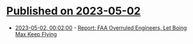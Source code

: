 # [Published on 2023-05-02](index.md)

* [2023-05-02, 00:02:00](https://tech.slashdot.org/story/23/05/01/2122249/report-faa-overruled-engineers-let-boing-max-keep-flying?utm_source=rss1.0mainlinkanon&utm_medium=feed) - [Report: FAA Overruled Engineers, Let Boing Max Keep Flying](https://tech.slashdot.org/story/23/05/01/2122249/report-faa-overruled-engineers-let-boing-max-keep-flying?utm_source=rss1.0mainlinkanon&utm_medium=feed)
